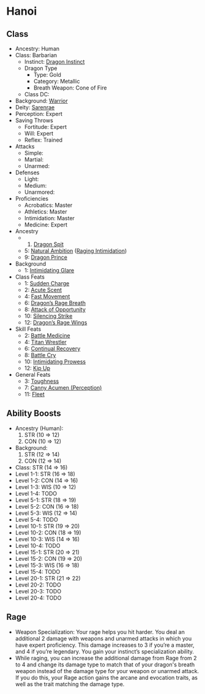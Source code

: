 # Hanoi

## Class

- Ancestry: Human
- Class: Barbarian
   - Instinct: [Dragon Instinct](https://2e.aonprd.com/Instincts.aspx?ID=2)
   - Dragon Type
      - Type: Gold
      - Category: Metallic
      - Breath Weapon: Cone of Fire
  - Class DC: 
- Background: [Warrior](https://pf2.d20pfsrd.com/background/warrior/)
- Deity: [Sarenrae](https://2e.aonprd.com/Deities.aspx?ID=16)
- Perception: Expert
- Saving Throws
   - Fortitude: Expert
   - Will: Expert
   - Reflex: Trained
- Attacks
   - Simple: 
   - Martial: 
   - Unarmed: 
- Defenses
   - Light: 
   - Medium: 
   - Unarmored: 
- Proficiencies
   - Acrobatics: Master
   - Athletics: Master
   - Intimidation: Master
   - Medicine: Expert
- Ancestry
   - 1. [Dragon Spit](https://2e.aonprd.com/Feats.aspx?ID=941)
   - 5: [Natural Ambition](https://2e.aonprd.com/Feats.aspx?ID=70) ([Raging Intimidation](https://2e.aonprd.com/Feats.aspx?ID=132))
   - 9: [Dragon Prince](https://2e.aonprd.com/Feats.aspx?ID=953)
- Background
   - 1: [Intimidating Glare](https://2e.aonprd.com/Feats.aspx?ID=796)
- Class Feats
   - 1: [Sudden Charge](https://2e.aonprd.com/Feats.aspx?ID=134)
   - 2: [Acute Scent](https://2e.aonprd.com/Feats.aspx?ID=135)
   - 4: [Fast Movement](https://2e.aonprd.com/Feats.aspx?ID=140)
   - 6: [Dragon’s Rage Breath](https://2e.aonprd.com/Feats.aspx?ID=148)
   - 8: [Attack of Opportunity](https://2e.aonprd.com/Feats.aspx?ID=145)
   - 10: [Silencing Strike](https://2e.aonprd.com/Feats.aspx?ID=1621)
   - 12: [Dragon’s Rage Wings](https://2e.aonprd.com/Feats.aspx?ID=162)
- Skill Feats
   - 2: [Battle Medicine](https://2e.aonprd.com/Feats.aspx?ID=760)
   - 4: [Titan Wrestler](https://2e.aonprd.com/Feats.aspx?ID=854)
   - 6: [Continual Recovery](https://2e.aonprd.com/Feats.aspx?ID=771)
   - 8: [Battle Cry](https://2e.aonprd.com/Feats.aspx?ID=759)
   - 10: [Intimidating Prowess](https://2e.aonprd.com/Feats.aspx?ID=797)
   - 12: [Kip Up](https://2e.aonprd.com/Feats.aspx?ID=799)
- General Feats
   - 3: [Toughness](https://2e.aonprd.com/Feats.aspx?ID=855)
   - 7: [Canny Acumen (Perception)](https://2e.aonprd.com/Feats.aspx?ID=764)
   - 11: [Fleet](https://pf2.d20pfsrd.com/feat/fleet/)
   
## Ability Boosts

- Ancestry (Human):
   1. STR (10 => 12)
   2. CON (10 => 12)
- Background: 
   1. STR (12 => 14)
   2. CON (12 => 14)
- Class: STR (14 => 16)
- Level 1-1: STR (16 => 18)
- Level 1-2: CON (14 => 16)
- Level 1-3: WIS (10 => 12)
- Level 1-4: TODO
- Level 5-1: STR (18 => 19)
- Level 5-2: CON (16 => 18)
- Level 5-3: WIS (12 => 14)
- Level 5-4: TODO
- Level 10-1: STR (19 => 20)
- Level 10-2: CON (18 => 19)
- Level 10-3: WIS (14 => 16)
- Level 10-4: TODO
- Level 15-1: STR (20 => 21)
- Level 15-2: CON (19 => 20)
- Level 15-3: WIS (16 => 18)
- Level 15-4: TODO
- Level 20-1: STR (21 => 22)
- Level 20-2: TODO
- Level 20-3: TODO
- Level 20-4: TODO

## Rage 

- Weapon Specialization: Your rage helps you hit harder. You deal an additional 2 damage with weapons and unarmed attacks in which you have expert proficiency. This damage increases to 3 if you’re a master, and 4 if you’re legendary. You gain your instinct’s specialization ability.
- While raging, you can increase the additional damage from Rage from 2 to 4 and change its damage type to match that of your dragon's breath weapon instead of the damage type for your weapon or unarmed attack. If you do this, your Rage action gains the arcane and evocation traits, as well as the trait matching the damage type.
